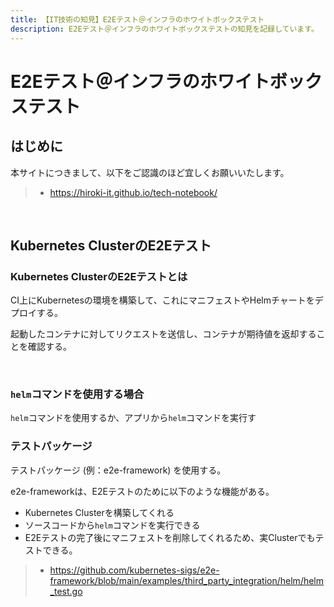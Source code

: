 ```yaml
---
title: 【IT技術の知見】E2Eテスト＠インフラのホワイトボックステスト
description: E2Eテスト＠インフラのホワイトボックステストの知見を記録しています。
---
```


# E2Eテスト＠インフラのホワイトボックステスト

## はじめに

本サイトにつきまして、以下をご認識のほど宜しくお願いいたします。

> - https://hiroki-it.github.io/tech-notebook/

<br>

## Kubernetes ClusterのE2Eテスト

### Kubernetes ClusterのE2Eテストとは

CI上にKubernetesの環境を構築して、これにマニフェストやHelmチャートをデプロイする。

起動したコンテナに対してリクエストを送信し、コンテナが期待値を返却することを確認する。

<br>

### `helm`コマンドを使用する場合

`helm`コマンドを使用するか、アプリから`helm`コマンドを実行す

### テストパッケージ

テストパッケージ (例：e2e-framework) を使用する。

e2e-frameworkは、E2Eテストのために以下のような機能がある。

- Kubernetes Clusterを構築してくれる
- ソースコードから`helm`コマンドを実行できる
- E2Eテストの完了後にマニフェストを削除してくれるため、実Clusterでもテストできる。

> - https://github.com/kubernetes-sigs/e2e-framework/blob/main/examples/third_party_integration/helm/helm_test.go

<br>
